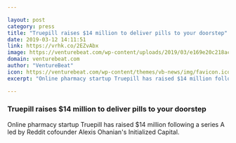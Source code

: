 ```yaml
---

layout: post
category: press
title: "Truepill raises $14 million to deliver pills to your doorstep"
date: 2019-03-12 14:11:51
link: https://vrhk.co/2EZvAbx
image: https://venturebeat.com/wp-content/uploads/2019/03/e169e20c218acef548627dd72b1e9c4f1d30eba3.png?w=1200&strip=all
domain: venturebeat.com
author: "VentureBeat"
icon: https://venturebeat.com/wp-content/themes/vb-news/img/favicon.ico
excerpt: "Online pharmacy startup Truepill has raised $14 million following a series A led by Reddit cofounder Alexis Ohanian's Initialized Capital."

---
```


### Truepill raises $14 million to deliver pills to your doorstep

Online pharmacy startup Truepill has raised $14 million following a series A led by Reddit cofounder Alexis Ohanian's Initialized Capital.